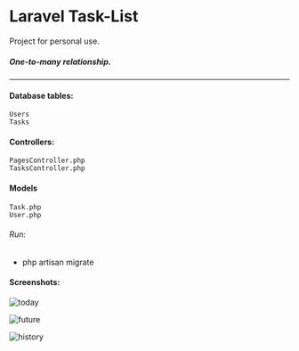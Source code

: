 # Laravel Task-List

Project for personal use.
##### One-to-many relationship.
---

#### Database tables:
    Users
    Tasks

#### Controllers:
    PagesController.php
    TasksController.php

#### Models
    Task.php
    User.php



###### Run:
  - php artisan migrate
  

#### Screenshots: 
  
![today](https://user-images.githubusercontent.com/24662381/56851825-bc8a8300-6913-11e9-8e8e-e6d45f48a575.png)

![future](https://user-images.githubusercontent.com/24662381/56851827-be544680-6913-11e9-9803-1378830370da.png)

![history](https://user-images.githubusercontent.com/24662381/56851828-bf857380-6913-11e9-8788-e1931108b190.png)
